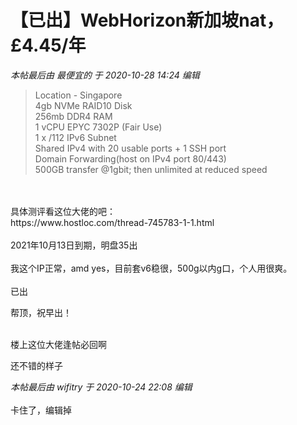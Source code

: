 # 【已出】WebHorizon新加坡nat，£4.45/年


<i class="pstatus"> 本帖最后由 最便宜的 于 2020-10-28 14:24 编辑 </i><br />
<div class="quote"><blockquote>Location - Singapore<br />
4gb NVMe RAID10 Disk<br />
256mb DDR4 RAM<br />
1 vCPU EPYC 7302P (Fair Use)<br />
1 x /112 IPv6 Subnet<br />
Shared IPv4 with 20 usable ports + 1 SSH port<br />
Domain Forwarding(host on IPv4 port 80/443)<br />
500GB transfer @1gbit; then unlimited at reduced speed</blockquote></div><br />
<br />
具体测评看这位大佬的吧：<br />
https://www.hostloc.com/thread-745783-1-1.html<br />
<br />
2021年10月13日到期，明盘35出<br />
<br />
我这个IP正常，amd yes，目前套v6稳很，500g以内g口，个人用很爽。<br />
<br />
已出<img id="aimg_wLmmb" onclick="zoom(this, this.src, 0, 0, 0)" class="zoom" src="https://cdn.jsdelivr.net/gh/hishis/forum-master/public/images/patch.gif" onmouseover="img_onmouseoverfunc(this)" onload="thumbImg(this)" border="0" alt="" />

帮顶，祝早出！<br />
<br />
<img src="static/image/smiley/default/smile.gif" smilieid="1" border="0" alt="" /><img src="static/image/smiley/default/smile.gif" smilieid="1" border="0" alt="" /><img src="static/image/smiley/default/smile.gif" smilieid="1" border="0" alt="" />

楼上这位大佬逢帖必回啊

还不错的样子

<i class="pstatus"> 本帖最后由 wifitry 于 2020-10-24 22:08 编辑 </i><br />
<br />
卡住了，编辑掉
